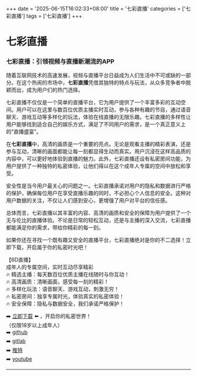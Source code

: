 +++
date = '2025-06-15T16:02:33+08:00'
title = '七彩直播'
categories = ['七彩直播']
tags = ['七彩直播']
+++

# 七彩直播

### 七彩直播：引领视频与直播新潮流的APP

随着互联网技术的高速发展，视频与直播平台日益成为人们生活中不可或缺的一部分。在这个热闹的市场中，**七彩直播**凭借其独特的特点与玩法，从众多竞争者中脱颖而出，成为用户们的热门选择。

七彩直播不仅仅是一个简单的直播平台，它为用户提供了一个丰富多彩的互动空间。用户可以在这里与数百位优质主播实时互动，参与各种有趣的节目，通过语音聊天、游戏互动等多样化的玩法，体验在线直播的无限乐趣。七彩直播的多样性让用户能够找到适合自己的娱乐方式，满足了不同用户的需求，是一个真正意义上的“直播盛宴”。

在**七彩直播**中，高清的画质是一个重要的亮点。无论是观看主播的精彩表演，还是参与互动，清晰的画面都能让每一刻都显得生动而真实。用户沉浸在这样高品质的内容中，可以更好地体验到直播的魅力。此外，七彩直播还设有私密房间功能，为用户提供了一种独特的私密体验，让他们得以在这个成年人专属的空间中放松和享受。

安全性是当今用户最关心的问题之一。七彩直播承诺对用户的隐私和数据进行严格的保护，确保每位用户在享受直播乐趣的同时，不必担心个人信息的安全。这种对用户数据的关注，不仅让人们感到安心，更增强了用户对平台的信任感。

总体而言，七彩直播以其丰富的内容、高清的画质和安全的保障为用户提供了一个无与伦比的直播体验。不论是日常的轻松互动，还是与主播的深入交流，七彩直播都能满足你的需求，带给你精彩的每一刻。

如果你还在寻找一个既有趣又安全的直播平台，七彩直播绝对是你的不二选择！立即下载，开启属于你的私密时光吧！

【6D直播】  
成年人的专属空间，实时互动尽享精彩  
🔥 精选主播：每天数百位优质主播在线随时与你互动！  
🔥 高清画质：清晰画面，感受每一刻的精彩！  
🔥 多样化玩法：语音聊天、游戏互动，刺激无穷！  
🔥 私密房间：独享专属时光，体验真实的私密体验！  
🔥 安全保障：隐私与数据安全，我们承诺严格保护！  

➡️ [立即下载](https://down123.s3.ap-east-1.amazonaws.com/down/down.html?channelCode=blog) ⬅️ ，开启你的私密世界！  
（仅限18岁以上成年人）  
➡️ [github](https://aldult-live.github.io/)  
➡️ [gitlab](https://seo-09598d.gitlab.io/)  
➡️ [推特](https://x.com/wegame33)  
➡️ [youtube](https://www.youtube.com/@6Dlive)

---
